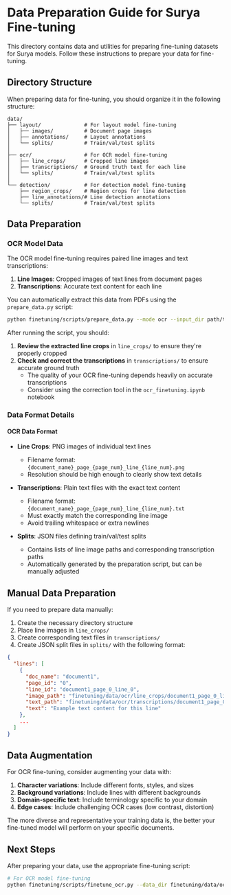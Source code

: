 # Data Preparation Guide for Surya Fine-tuning

This directory contains data and utilities for preparing fine-tuning datasets for Surya models. Follow these instructions to prepare your data for fine-tuning.

## Directory Structure

When preparing data for fine-tuning, you should organize it in the following structure:

```
data/
├── layout/              # For layout model fine-tuning
│   ├── images/          # Document page images
│   ├── annotations/     # Layout annotations
│   └── splits/          # Train/val/test splits
│
├── ocr/                 # For OCR model fine-tuning
│   ├── line_crops/      # Cropped line images
│   ├── transcriptions/  # Ground truth text for each line
│   └── splits/          # Train/val/test splits
│
└── detection/           # For detection model fine-tuning
    ├── region_crops/    # Region crops for line detection
    ├── line_annotations/# Line detection annotations
    └── splits/          # Train/val/test splits
```

## Data Preparation

### OCR Model Data

The OCR model fine-tuning requires paired line images and text transcriptions:

1. **Line Images**: Cropped images of text lines from document pages
2. **Transcriptions**: Accurate text content for each line

You can automatically extract this data from PDFs using the `prepare_data.py` script:

```bash
python finetuning/scripts/prepare_data.py --mode ocr --input_dir path/to/pdfs --output_dir finetuning/data/ocr
```

After running the script, you should:

1. **Review the extracted line crops** in `line_crops/` to ensure they're properly cropped
2. **Check and correct the transcriptions** in `transcriptions/` to ensure accurate ground truth
   - The quality of your OCR fine-tuning depends heavily on accurate transcriptions
   - Consider using the correction tool in the `ocr_finetuning.ipynb` notebook

### Data Format Details

#### OCR Data Format

- **Line Crops**: PNG images of individual text lines
  - Filename format: `{document_name}_page_{page_num}_line_{line_num}.png`
  - Resolution should be high enough to clearly show text details

- **Transcriptions**: Plain text files with the exact text content
  - Filename format: `{document_name}_page_{page_num}_line_{line_num}.txt`
  - Must exactly match the corresponding line image
  - Avoid trailing whitespace or extra newlines

- **Splits**: JSON files defining train/val/test splits
  - Contains lists of line image paths and corresponding transcription paths
  - Automatically generated by the preparation script, but can be manually adjusted

## Manual Data Preparation

If you need to prepare data manually:

1. Create the necessary directory structure
2. Place line images in `line_crops/`
3. Create corresponding text files in `transcriptions/`
4. Create JSON split files in `splits/` with the following format:

```json
{
  "lines": [
    {
      "doc_name": "document1",
      "page_id": "0",
      "line_id": "document1_page_0_line_0",
      "image_path": "finetuning/data/ocr/line_crops/document1_page_0_line_0.png",
      "text_path": "finetuning/data/ocr/transcriptions/document1_page_0_line_0.txt",
      "text": "Example text content for this line"
    },
    ...
  ]
}
```

## Data Augmentation

For OCR fine-tuning, consider augmenting your data with:

1. **Character variations**: Include different fonts, styles, and sizes
2. **Background variations**: Include lines with different backgrounds
3. **Domain-specific text**: Include terminology specific to your domain
4. **Edge cases**: Include challenging OCR cases (low contrast, distortion)

The more diverse and representative your training data is, the better your fine-tuned model will perform on your specific documents.

## Next Steps

After preparing your data, use the appropriate fine-tuning script:

```bash
# For OCR model fine-tuning
python finetuning/scripts/finetune_ocr.py --data_dir finetuning/data/ocr --output_dir models/client_name/ocr
```